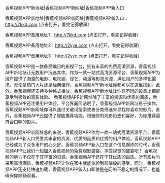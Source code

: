 香蕉视频APP新地址|香蕉视频APP新网址|香蕉视频APP新入口

香蕉视频APP新地址|香蕉视频APP新网址|香蕉视频APP新入口：http://7kkd.com (点击打开，看完记得收藏）

香蕉视频APP备用地址1：http://7kkd.com  (点击打开，看完记得收藏）

香蕉视频APP备用地址2：http://2yye.com  (点击打开，看完记得收藏）

香蕉视频APP备用地址3：http://2yye.com (点击打开，看完记得收藏）





香蕉视频APP是一款备受瞩目的影视平台，拥有丰富的免费高清资源，香蕉视频APP新地址让无数用户沉迷其中。作为一款一站式高清资源平台，香蕉视频APP为用户提供了海量的电影、电视剧、综艺、动漫等影视资源，满足用户的多样化需求。无论是热门大片还是经典佳作，香蕉视频APP新地址你都可以在这里找到。此外，香蕉视频还支持多种格式播放，香蕉视频APP新地址让你在不同的设备上都能享受到极致的观影体验。
香蕉视频APP新网址除了丰富的资源和优质的画质，香蕉视频APP还注重用户体验。平台界面简洁明了，香蕉视频APP新网址易于操作。香蕉视频APP新网址你可以通过关键词搜索或者分类筛选来寻找你喜欢的影片。此外，香蕉视频APP还提供了智能推荐功能，根据你的观影历史和喜好，为你推荐最符合口味的影片。

香蕉视频APP新网址总的来说，香蕉视频APP作为一款一站式高清资源平台，香蕉视频APP新入口凭借其丰富的资源、优质的画质和优秀的用户体验，香蕉视频APP已经成为了众多用户的心头好。香蕉视频APP新入口在这个信息爆炸的时代，香蕉视频APP让我们一起加入香蕉视频的免费观影盛宴，享受视觉的盛宴吧！
香蕉视频的魅力不仅在于其丰富的资源，香蕉视频APP还在于其优质的画质。所有影片均采用高清画质，香蕉视频APP让你在家中就能体验到影院般的感受。同时，香蕉视频APP还支持快速加载，香蕉视频APP新入口即使是在网络不稳定的情况下，也能确保你顺畅观看。
